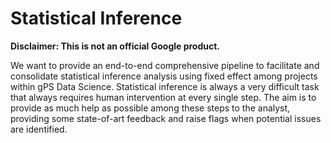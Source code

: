 # Statistical Inference

**Disclaimer: This is not an official Google product.**

We want to provide an end-to-end comprehensive pipeline to facilitate and
consolidate statistical inference analysis using fixed effect among projects
within gPS Data Science. Statistical inference is always a very difficult task
that always requires human intervention at every single step. The aim is to
provide as much help as possible among these steps to the analyst, providing
some state-of-art feedback and raise flags when potential issues are identified.

